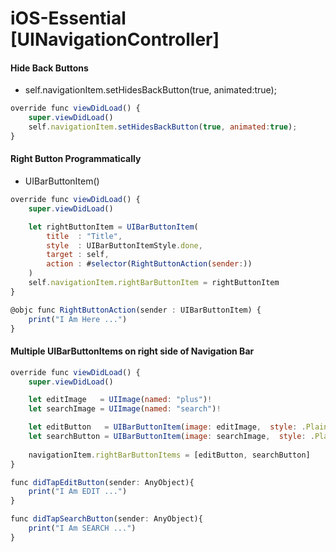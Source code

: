 # iOS-Essential [UINavigationController]

####  Hide Back Buttons
 - self.navigationItem.setHidesBackButton(true, animated:true);

```javascript
override func viewDidLoad() {
    super.viewDidLoad()
    self.navigationItem.setHidesBackButton(true, animated:true);
}
```

####  Right Button Programmatically
 - UIBarButtonItem()

```javascript
override func viewDidLoad() {
    super.viewDidLoad()

    let rightButtonItem = UIBarButtonItem(
        title  : "Title",
        style  : UIBarButtonItemStyle.done,
        target : self,
        action : #selector(RightButtonAction(sender:))
    )
    self.navigationItem.rightBarButtonItem = rightButtonItem
}

@objc func RightButtonAction(sender : UIBarButtonItem) {
    print("I Am Here ...")
}
```
#### Multiple UIBarButtonItems on right side of Navigation Bar

```javascript
override func viewDidLoad() {
    super.viewDidLoad()

    let editImage   = UIImage(named: "plus")!
    let searchImage = UIImage(named: "search")!

    let editButton   = UIBarButtonItem(image: editImage,  style: .Plain, target: self, action: "didTapEditButton:")
    let searchButton = UIBarButtonItem(image: searchImage,  style: .Plain, target: self, action: "didTapSearchButton:")
    
    navigationItem.rightBarButtonItems = [editButton, searchButton]
}

func didTapEditButton(sender: AnyObject){
    print("I Am EDIT ...")
}

func didTapSearchButton(sender: AnyObject){
    print("I Am SEARCH ...")
}
```
